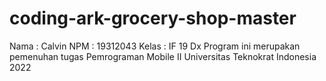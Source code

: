 # coding-ark-grocery-shop-master
Nama : Calvin
NPM : 19312043
Kelas : IF 19 Dx
Program ini merupakan pemenuhan tugas Pemrograman Mobile II Universitas Teknokrat Indonesia 2022
